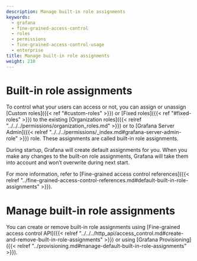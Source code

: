 ```yaml
---
description: Manage built-in role assignments
keywords:
  - grafana
  - fine-grained-access-control
  - roles
  - permissions
  - fine-grained-access-control-usage
  - enterprise
title: Manage built-in role assignments
weight: 210
---
```


# Built-in role assignments

To control what your users can access or not, you can assign or unassign [Custom roles]({{< ref "#custom-roles" >}}) or [Fixed roles]({{< ref "#fixed-roles" >}}) to the existing [Organization roles]({{< relref "../../../permissions/organization_roles.md" >}}) or to [Grafana Server Admin]({{< relref "../../../permissions/_index.md#grafana-server-admin-role" >}}) role.
These assignments are called built-in role assignments.

During startup, Grafana will create default assignments for you. When you make any changes to the built-on role assignments, Grafana will take them into account and won’t overwrite during next start.

For more information, refer to [Fine-grained access control references]({{< relref "../fine-grained-access-control-references.md#default-built-in-role-assignments" >}}).

# Manage built-in role assignments

You can create or remove built-in role assignments using [Fine-grained access control API]({{< relref "../../../http_api/access_control.md#create-and-remove-built-in-role-assignments" >}}) or using [Grafana Provisioning]({{< relref "../provisioning.md#manage-default-built-in-role-assignments" >}}).
